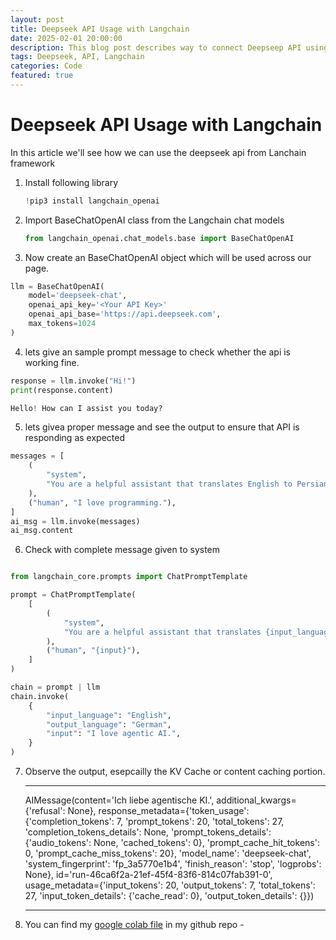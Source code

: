 ```yaml
---
layout: post
title: Deepseek API Usage with Langchain
date: 2025-02-01 20:00:00
description: This blog post describes way to connect Deepseep API using Langchain as per documentation provided by Deepseep
tags: Deepseek, API, Langchain
categories: Code
featured: true
---
```

Deepseek API Usage with Langchain
============

In this article we'll see how we can use the deepseek api from Lanchain framework


1. Install following library
    ~~~python
   !pip3 install langchain_openai
    ~~~
2. Import BaseChatOpenAI class from the Langchain chat models 
    ~~~python
   from langchain_openai.chat_models.base import BaseChatOpenAI
    ~~~
3. Now create an BaseChatOpenAI object which will be used across our page.

  ~~~python
  llm = BaseChatOpenAI(
      model='deepseek-chat', 
      openai_api_key='<Your API Key>'
      openai_api_base='https://api.deepseek.com',
      max_tokens=1024
  )
  ~~~

4. lets give an sample prompt message to check whether the api is working fine. 
 ~~~python
 response = llm.invoke("Hi!")
 print(response.content)
 ~~~

  ~~~python
  Hello! How can I assist you today? 
  ~~~
5. lets givea proper message and see the output to ensure that API is responding as expected 

  ~~~python
  messages = [
      (
          "system",
          "You are a helpful assistant that translates English to Persian. Translate the user sentence.",
      ),
      ("human", "I love programming."),
  ]
  ai_msg = llm.invoke(messages)
  ai_msg.content
  ~~~

6. Check with complete message given to system
  ~~~python
  
  from langchain_core.prompts import ChatPromptTemplate
  
  prompt = ChatPromptTemplate(
      [
          (
              "system",
              "You are a helpful assistant that translates {input_language} to {output_language}.",
          ),
          ("human", "{input}"),
      ]
  )
  
  chain = prompt | llm
  chain.invoke(
      {
          "input_language": "English",
          "output_language": "German",
          "input": "I love agentic AI.",
      }
  )
  ~~~
7. Observe the output, esepcailly the KV Cache or content caching portion.
   ***
   AIMessage(content='Ich liebe agentische KI.', additional_kwargs={'refusal': None}, response_metadata={'token_usage': {'completion_tokens': 7, 'prompt_tokens': 20, 'total_tokens': 27, 'completion_tokens_details': None, 'prompt_tokens_details': {'audio_tokens': None, 'cached_tokens': 0}, 'prompt_cache_hit_tokens': 0, 'prompt_cache_miss_tokens': 20}, 'model_name': 'deepseek-chat', 'system_fingerprint': 'fp_3a5770e1b4', 'finish_reason': 'stop', 'logprobs': None}, id='run-46ca6f2a-21ef-45f4-83f6-814c07fab391-0', usage_metadata={'input_tokens': 20, 'output_tokens': 7, 'total_tokens': 27, 'input_token_details': {'cache_read': 0}, 'output_token_details': {}})
   ***

8. You can find my [google colab file](https://github.com/ashishnandagawali/agentic-ai/blob/0096abadca77518e8af77fa36df0cc15a64d929e/Langchain_deepseek.ipynb) in my github repo -
